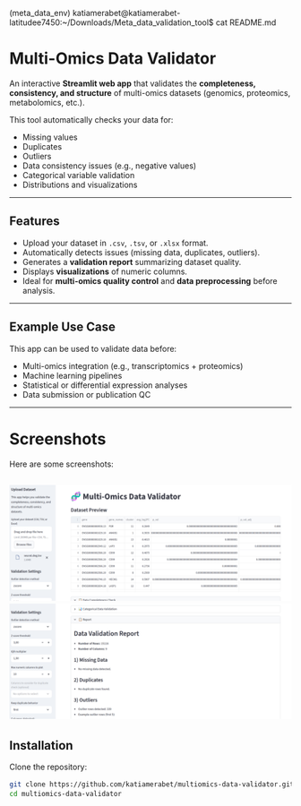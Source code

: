 (meta_data_env) katiamerabet@katiamerabet-latitudee7450:~/Downloads/Meta_data_validation_tool$ cat README.md
# Multi-Omics Data Validator

An interactive **Streamlit web app** that validates the **completeness, consistency, and structure** of multi-omics datasets (genomics, proteomics, metabolomics, etc.).

This tool automatically checks your data for:
- Missing values  
- Duplicates  
- Outliers  
- Data consistency issues (e.g., negative values)  
- Categorical variable validation  
- Distributions and visualizations  

---

##  Features

- Upload your dataset in `.csv`, `.tsv`, or `.xlsx` format.  
- Automatically detects issues (missing data, duplicates, outliers).  
- Generates a **validation report** summarizing dataset quality.  
- Displays **visualizations** of numeric columns.  
- Ideal for **multi-omics quality control** and **data preprocessing** before analysis.

---

##  Example Use Case

This app can be used to validate data before:
- Multi-omics integration (e.g., transcriptomics + proteomics)
- Machine learning pipelines
- Statistical or differential expression analyses
- Data submission or publication QC

---

# Screenshots

Here are some screenshots:

![Screenshot 1](assets/Screenshot_20251026_111254.png)
![Screenshot 2](assets/Screenshot_20251026_111543.png)
---

##  Installation

Clone the repository:
```bash
git clone https://github.com/katiamerabet/multiomics-data-validator.git
cd multiomics-data-validator